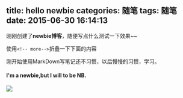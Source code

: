 title: hello newbie
categories: 随笔
tags: 随笔
date: 2015-06-30 16:14:13
---

刚刚创建了**newbie博客**，随便写点什么测试一下效果~~

使用`<!-- more-->`折叠一下下面的内容

<!-- more-->

刚开始使用MarkDown写笔记还不习惯，以后慢慢的习惯，学习。

#### I'm a newbie,but I will to be NB. ####


![](http://oh1jgyw0v.bkt.clouddn.com/jycbsruvn4x3wtlxvvboaurlle.png)



